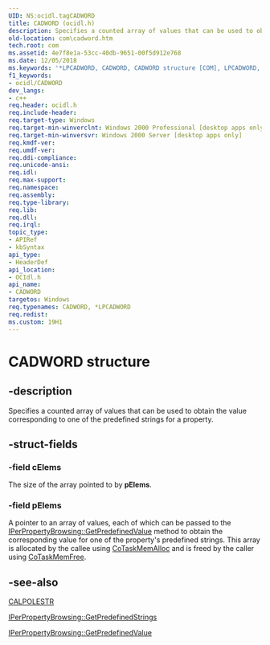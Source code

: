 ```yaml
---
UID: NS:ocidl.tagCADWORD
title: CADWORD (ocidl.h)
description: Specifies a counted array of values that can be used to obtain the value corresponding to one of the predefined strings for a property.
old-location: com\cadword.htm
tech.root: com
ms.assetid: 4e7f8e1a-53cc-40db-9651-00f5d912e768
ms.date: 12/05/2018
ms.keywords: '*LPCADWORD, CADWORD, CADWORD structure [COM], LPCADWORD, LPCADWORD structure pointer [COM], _ctrl_CADWORD, com.cadword, ocidl/CADWORD, ocidl/LPCADWORD'
f1_keywords:
- ocidl/CADWORD
dev_langs:
- c++
req.header: ocidl.h
req.include-header: 
req.target-type: Windows
req.target-min-winverclnt: Windows 2000 Professional [desktop apps only]
req.target-min-winversvr: Windows 2000 Server [desktop apps only]
req.kmdf-ver: 
req.umdf-ver: 
req.ddi-compliance: 
req.unicode-ansi: 
req.idl: 
req.max-support: 
req.namespace: 
req.assembly: 
req.type-library: 
req.lib: 
req.dll: 
req.irql: 
topic_type:
- APIRef
- kbSyntax
api_type:
- HeaderDef
api_location:
- OCIdl.h
api_name:
- CADWORD
targetos: Windows
req.typenames: CADWORD, *LPCADWORD
req.redist: 
ms.custom: 19H1
---
```


# CADWORD structure


## -description


Specifies a counted array of values that can be used to obtain the value corresponding to one of the predefined strings for a property.


## -struct-fields




### -field cElems

The size of the array pointed to by <b>pElems</b>.


### -field pElems

A pointer to an array of values, each of which can be passed to the <a href="https://docs.microsoft.com/windows/desktop/api/ocidl/nf-ocidl-iperpropertybrowsing-getpredefinedvalue">IPerPropertyBrowsing::GetPredefinedValue</a> method to obtain the corresponding value for one of the property's predefined strings. This array is allocated by the callee using <a href="https://docs.microsoft.com/windows/desktop/api/combaseapi/nf-combaseapi-cotaskmemalloc">CoTaskMemAlloc</a> and is freed by the caller using <a href="https://docs.microsoft.com/windows/desktop/api/combaseapi/nf-combaseapi-cotaskmemfree">CoTaskMemFree</a>.


## -see-also




<a href="https://docs.microsoft.com/windows/desktop/api/ocidl/ns-ocidl-calpolestr">CALPOLESTR</a>



<a href="https://docs.microsoft.com/windows/desktop/api/ocidl/nf-ocidl-iperpropertybrowsing-getpredefinedstrings">IPerPropertyBrowsing::GetPredefinedStrings</a>



<a href="https://docs.microsoft.com/windows/desktop/api/ocidl/nf-ocidl-iperpropertybrowsing-getpredefinedvalue">IPerPropertyBrowsing::GetPredefinedValue</a>
 

 

